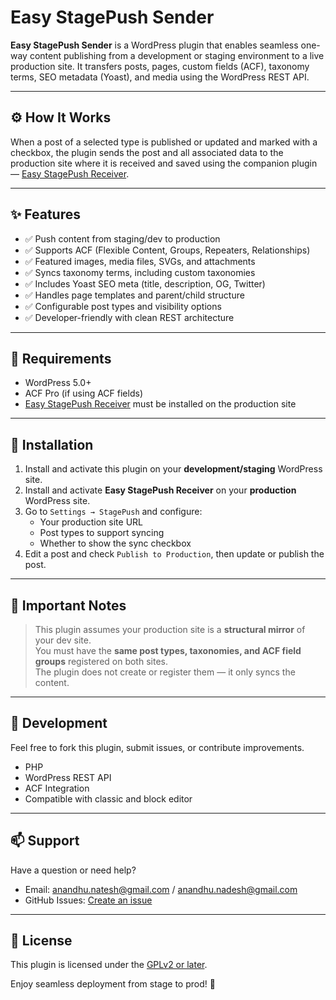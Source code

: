 # Easy StagePush Sender

**Easy StagePush Sender** is a WordPress plugin that enables seamless one-way content publishing from a development or staging environment to a live production site. It transfers posts, pages, custom fields (ACF), taxonomy terms, SEO metadata (Yoast), and media using the WordPress REST API.

---

## ⚙️ How It Works

When a post of a selected type is published or updated and marked with a checkbox, the plugin sends the post and all associated data to the production site where it is received and saved using the companion plugin — [Easy StagePush Receiver](https://github.com/your-org/easy-stagepush-receiver).

---

## ✨ Features

- ✅ Push content from staging/dev to production
- ✅ Supports ACF (Flexible Content, Groups, Repeaters, Relationships)
- ✅ Featured images, media files, SVGs, and attachments
- ✅ Syncs taxonomy terms, including custom taxonomies
- ✅ Includes Yoast SEO meta (title, description, OG, Twitter)
- ✅ Handles page templates and parent/child structure
- ✅ Configurable post types and visibility options
- ✅ Developer-friendly with clean REST architecture

---

## 🧩 Requirements

- WordPress 5.0+
- ACF Pro (if using ACF fields)
- [Easy StagePush Receiver](https://github.com/your-org/easy-stagepush-receiver) must be installed on the production site

---

## 🚀 Installation

1. Install and activate this plugin on your **development/staging** WordPress site.
2. Install and activate **Easy StagePush Receiver** on your **production** WordPress site.
3. Go to `Settings → StagePush` and configure:
   - Your production site URL
   - Post types to support syncing
   - Whether to show the sync checkbox
4. Edit a post and check `Publish to Production`, then update or publish the post.

---

## 📌 Important Notes

> This plugin assumes your production site is a **structural mirror** of your dev site.  
> You must have the **same post types, taxonomies, and ACF field groups** registered on both sites.  
> The plugin does not create or register them — it only syncs the content.

---

## 🧪 Development

Feel free to fork this plugin, submit issues, or contribute improvements.

- PHP
- WordPress REST API
- ACF Integration
- Compatible with classic and block editor

---

## 📫 Support

Have a question or need help?

- Email: anandhu.natesh@gmail.com / anandhu.nadesh@gmail.com
- GitHub Issues: [Create an issue](https://github.com/Macromaniak/form-submission-manager/issues)

---

## 📄 License

This plugin is licensed under the [GPLv2 or later](https://www.gnu.org/licenses/old-licenses/gpl-2.0.html).

Enjoy seamless deployment from stage to prod! 🎯
